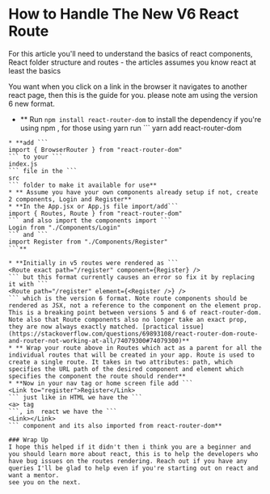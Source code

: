 # How to Handle The New V6 React Route

For this article you'll need to understand the basics of react components, React folder structure and routes - the articles assumes you know react at least the basics

You want when you click on a link in the browser it navigates to another react page, then this is the guide for you. please note am using the version 6 new format.

* ** Run ```
npm install react-router-dom
``` to install the dependency if you're using npm , for those using yarn run ```
yarn add react-router-dom
``` in the terminal**
* **add ```
import { BrowserRouter } from "react-router-dom"
``` to your ```
index.js
``` file in the ```
src
``` folder to make it available for use**
* ** Assume you have your own components already setup if not, create 2 components, Login and Register**
* **In the App.jsx or App.js file import/add```
import { Routes, Route } from "react-router-dom"
``` and also import the components import ```
Login from "./Components/Login"
``` and ```
import Register from "./Components/Register"
```**

* **Initially in v5 routes were rendered as ```
<Route exact path="/register" component={Register} />
``` but this format currently causes an error so fix it by replacing it with ```
<Route path="/register" element={<Register />} />
``` which is the version 6 format. Note route components should be rendered as JSX, not a reference to the component on the element prop. This is a breaking point between versions 5 and 6 of react-router-dom. Note also that Route components also no longer take an exact prop, they are now always exactly matched. [practical issue](https://stackoverflow.com/questions/69893108/react-router-dom-route-and-router-not-working-at-all/74079300#74079300)**
* ** Wrap your route above in Routes which act as a parent for all the individual routes that will be created in your app. Route is used to create a single route. It takes in two attributes: path, which specifies the URL path of the desired component and element which specifies the component the route should render**
* **Now in your nav tag or home screen file add ```
<Link to="register">Register</Link>
``` just like in HTML we have the ```
<a> tag
```, in  react we have the ```
<Link></Link>
``` component and its also imported from react-router-dom**

### Wrap Up
I hope this helped if it didn't then i think you are a beginner and you should learn more about react, this is to help the developers who have bug issues on the routes rendering. Reach out if you have any queries I'll be glad to help even if you're starting out on react and want a mentor.
see you on the next.